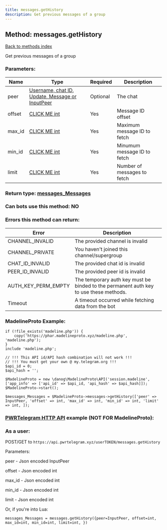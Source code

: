 ```yaml
---
title: messages.getHistory
description: Get previous messages of a group
---
```

## Method: messages.getHistory  
[Back to methods index](index.md)


Get previous messages of a group

### Parameters:

| Name     |    Type       | Required | Description |
|----------|---------------|----------|-------------|
|peer|[Username, chat ID, Update, Message or InputPeer](../types/InputPeer.md) | Optional|The chat|
|offset|[CLICK ME int](../types/int.md) | Yes|Message ID offset|
|max\_id|[CLICK ME int](../types/int.md) | Yes|Maximum message ID to fetch|
|min\_id|[CLICK ME int](../types/int.md) | Yes|Minumum message ID to fetch|
|limit|[CLICK ME int](../types/int.md) | Yes|Number of messages to fetch|


### Return type: [messages\_Messages](../types/messages_Messages.md)

### Can bots use this method: **NO**


### Errors this method can return:

| Error    | Description   |
|----------|---------------|
|CHANNEL_INVALID|The provided channel is invalid|
|CHANNEL_PRIVATE|You haven't joined this channel/supergroup|
|CHAT_ID_INVALID|The provided chat id is invalid|
|PEER_ID_INVALID|The provided peer id is invalid|
|AUTH_KEY_PERM_EMPTY|The temporary auth key must be binded to the permanent auth key to use these methods.|
|Timeout|A timeout occurred while fetching data from the bot|


### MadelineProto Example:


```
if (!file_exists('madeline.php')) {
    copy('https://phar.madelineproto.xyz/madeline.php', 'madeline.php');
}
include 'madeline.php';

// !!! This API id/API hash combination will not work !!!
// !!! You must get your own @ my.telegram.org !!!
$api_id = 0;
$api_hash = '';

$MadelineProto = new \danog\MadelineProto\API('session.madeline', ['app_info' => ['api_id' => $api_id, 'api_hash' => $api_hash]]);
$MadelineProto->start();

$messages_Messages = $MadelineProto->messages->getHistory(['peer' => InputPeer, 'offset' => int, 'max_id' => int, 'min_id' => int, 'limit' => int, ]);
```

### [PWRTelegram HTTP API](https://pwrtelegram.xyz) example (NOT FOR MadelineProto):



### As a user:

POST/GET to `https://api.pwrtelegram.xyz/userTOKEN/messages.getHistory`

Parameters:

peer - Json encoded InputPeer

offset - Json encoded int

max_id - Json encoded int

min_id - Json encoded int

limit - Json encoded int




Or, if you're into Lua:

```
messages_Messages = messages.getHistory({peer=InputPeer, offset=int, max_id=int, min_id=int, limit=int, })
```

